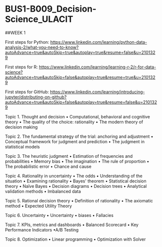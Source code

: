 # BUS1-B009_Decision-Science_ULACIT

##WEEK 1

First steps for Python:
https://www.linkedin.com/learning/python-data-analysis-2/what-you-need-to-know?autoAdvance=true&autoSkip=true&autoplay=true&resume=false&u=2101329

First steps for R:
https://www.linkedin.com/learning/learning-r-2/r-for-data-science?autoAdvance=true&autoSkip=false&autoplay=true&resume=true&u=2101329

First steps for GitHub:
https://www.linkedin.com/learning/introducing-jupyter/distributing-on-github?autoAdvance=true&autoSkip=false&autoplay=true&resume=false&u=2101329


Topic 1. Thought and decision
• Computational, behavioral and cognitive theory
• The quality of the choice: rationality
• The modern theory of decision making

Topic 2. The fundamental strategy of the trial: anchoring and adjustment
• Conceptual framework for judgment and prediction
• The judgment in statistical models

Topic 3. The heuristic judgment
• Estimation of frequencies and probabilities
• Memory bias
•	The imagination
• The rule of proportion
• The probabilistic error
• Chance and cause

Topic 4. Rationality in uncertainty
• The odds
• Understanding of the situation
• Examining rationality
• Bayes' theorem
• Statistical decision theory
• Naïve Bayes
• Decision diagrams
• Decision trees
• Analytical validation methods
• Imbalanced data

Topic 5. Rational decision theory
• Definition of rationality
• The axiomatic method
• Expected Utility Theory

Topic 6. Uncertainty
•	Uncertainty
• biases
• Fallacies

Topic 7. KPIs, metrics and dashboards
• Balanced Scorecard
• Key Performance Indicators
•A/B Testing

Topic 8. Optimization
•	Linear programming
• Optimization with Solver

